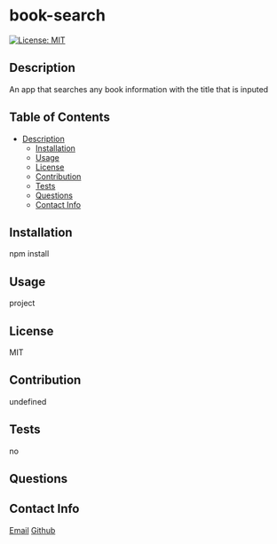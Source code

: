 

  # book-search
 [![License: MIT](https://img.shields.io/badge/License-MIT-yellow.svg)](https://opensource.org/licenses/MIT)

 ## Description
An app that searches any book information with the title that is inputed
    
## Table of Contents
 - [Description](#descrition)
    - [Installation](#installation)
    - [Usage](#usage)
    - [License](#license)
    - [Contribution](#contriubtion)
    - [Tests](#tests)
    - [Questions](#questions)
    - [Contact Info](#contact)
    
## Installation
 npm install
 
 ## Usage
 project
    
## License
MIT
    
 ## Contribution
 undefined
    
## Tests
 no
    
 ## Questions
    
    
  ## Contact Info
 [Email](jomill0723@outlook.com)
 [Github](https://github.com/jotex)
    